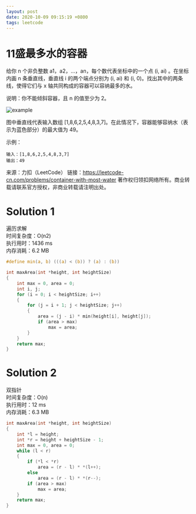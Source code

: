```yaml
---
layout: post
date: 2020-10-09 09:15:19 +0800
tags: leetcode
---
```


# 11盛最多水的容器

给你 n 个非负整数 a1，a2，...，an，每个数代表坐标中的一个点 (i, ai) 。在坐标内画 n 条垂直线，垂直线 i 的两个端点分别为 (i, ai) 和 (i, 0)。找出其中的两条线，使得它们与 x 轴共同构成的容器可以容纳最多的水。

说明：你不能倾斜容器，且 n 的值至少为 2。

![example](https://aliyun-lc-upload.oss-cn-hangzhou.aliyuncs.com/aliyun-lc-upload/uploads/2018/07/25/question_11.jpg)

图中垂直线代表输入数组 [1,8,6,2,5,4,8,3,7]。在此情况下，容器能够容纳水（表示为蓝色部分）的最大值为 49。

示例：
```
输入：[1,8,6,2,5,4,8,3,7]
输出：49
```
来源：力扣（LeetCode）
链接：https://leetcode-cn.com/problems/container-with-most-water
著作权归领扣网络所有。商业转载请联系官方授权，非商业转载请注明出处。


# Solution 1
遍历求解  
时间复杂度：O(n2)  
执行用时：1436 ms  
内存消耗：6.2 MB  
``` c
#define min(a, b) (((a) < (b)) ? (a) : (b))

int maxArea(int *height, int heightSize)
{
    int max = 0, area = 0;
    int i, j;
    for (i = 0; i < heightSize; i++)
    {
        for (j = i + 1; j < heightSize; j++)
        {
            area = (j - i) * min(height[i], height[j]);
            if (area > max)
                max = area;
        }
    }
    return max;
}
```

# Solution 2
双指针  
时间复杂度：O(n)  
执行用时：12 ms  
内存消耗：6.3 MB  
``` c
int maxArea(int *height, int heightSize)
{
    int *l = height;
    int *r = height + heightSize - 1;
    int max = 0, area = 0;
    while (l < r)
    {
        if (*l < *r)
            area = (r - l) * *(l++);
        else
            area = (r - l) * *(r--);
        if (area > max)
            max = area;
    }
    return max;
}
```
